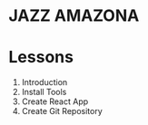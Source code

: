 # JAZZ AMAZONA

# Lessons

1.  Introduction
2.  Install Tools
3.  Create React App
4.  Create Git Repository
